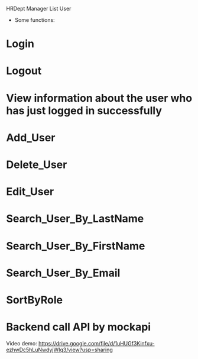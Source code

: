 HRDept Manager List User
- Some functions:

# Login

# Logout

# View information about the user who has just logged in successfully
# Add_User

# Delete_User

# Edit_User

# Search_User_By_LastName

# Search_User_By_FirstName

# Search_User_By_Email

# SortByRole

# Backend call API by mockapi
Video demo: https://drive.google.com/file/d/1uHUGf3Kinfxu-ezhwDc5hLuNwdyjWIq3/view?usp=sharing
